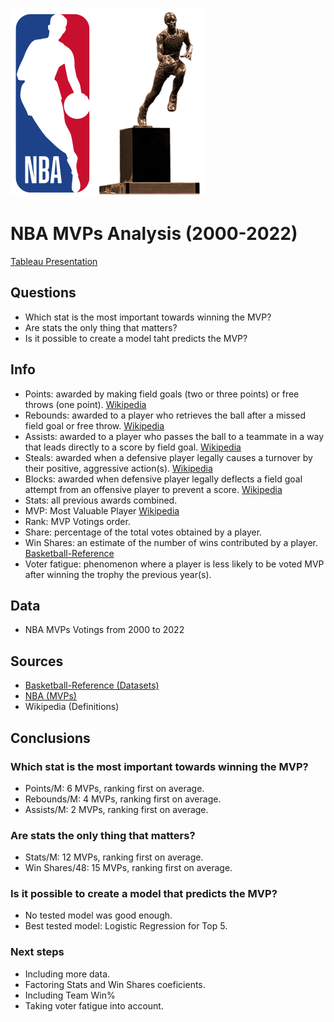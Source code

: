 ![NBA](https://github.com/Alfon22A/Mid-Boot-Camp-Project/blob/master/Slides/Images/NBALogo.png)![MVP](https://github.com/Alfon22A/Mid-Boot-Camp-Project/blob/master/Slides/Images/MVPTrophy.png)

# NBA MVPs Analysis (2000-2022)

[Tableau Presentation](https://public.tableau.com/views/NBA-MVPs-Analysis/Intro?:language=en-US&publish=yes&:display_count=n&:origin=viz_share_link)

## Questions
- Which stat is the most important towards winning the MVP?
- Are stats the only thing that matters?
- Is it possible to create a model taht predicts the MVP?

## Info
- Points: awarded by making field goals (two or three points) or free throws (one point). [Wikipedia](https://en.wikipedia.org/wiki/Point_(basketball))
- Rebounds: awarded to a player who retrieves the ball after a missed field goal or free throw. [Wikipedia](https://en.wikipedia.org/wiki/Rebound_(basketball))
- Assists: awarded to a player who passes the ball to a teammate in a way that leads directly to a score by field goal. [Wikipedia](https://en.wikipedia.org/wiki/Assist_(basketball))
- Steals: awarded when a defensive player legally causes a turnover by their positive, aggressive action(s). [Wikipedia](https://en.wikipedia.org/wiki/Steal_(basketball))
- Blocks: awarded when defensive player legally deflects a field goal attempt from an offensive player to prevent a score. [Wikipedia](https://en.wikipedia.org/wiki/Block_(basketball))
- Stats: all previous awards combined.
- MVP: Most Valuable Player [Wikipedia](https://en.wikipedia.org/wiki/NBA_Most_Valuable_Player_Award)
- Rank: MVP Votings order.
- Share: percentage of the total votes obtained by a player.
- Win Shares: an estimate of the number of wins contributed by a player. [Basketball-Reference](https://www.basketball-reference.com/about/ws.html)
- Voter fatigue: phenomenon where a player is less likely to be voted MVP after winning the trophy the previous year(s).

## Data
- NBA MVPs Votings from 2000 to 2022

## Sources
- [Basketball-Reference (Datasets)](https://www.basketball-reference.com/awards/awards_2000.html)
- [NBA (MVPs)](https://www.nba.com/news/history-mvp-award-winners)
- Wikipedia (Definitions)

## Conclusions

### Which stat is the most important towards winning the MVP?
- Points/M: 6 MVPs, ranking first on average.
- Rebounds/M: 4 MVPs, ranking first on average.
- Assists/M: 2 MVPs, ranking first on average.

### Are stats the only thing that matters?
- Stats/M: 12 MVPs, ranking first on average.
- Win Shares/48: 15 MVPs, ranking first on average.

### Is it possible to create a model that predicts the MVP?
- No tested model was good enough.
- Best tested model: Logistic Regression for Top 5.

### Next steps
- Including more data.
- Factoring Stats and Win Shares coeficients.
- Including Team Win%
- Taking voter fatigue into account.